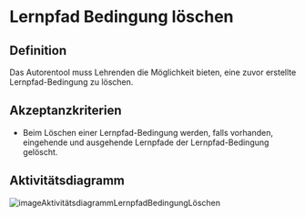 # Lernpfad Bedingung löschen



## Definition

Das Autorentool muss Lehrenden die Möglichkeit bieten, eine zuvor erstellte Lernpfad-Bedingung zu löschen.


## Akzeptanzkriterien 

- Beim Löschen einer Lernpfad-Bedingung werden, falls vorhanden, eingehende und ausgehende Lernpfade der 
Lernpfad-Bedingung gelöscht.

## Aktivitätsdiagramm

![imageAktivitätsdiagrammLernpfadBedingungLöschen](imageAktivitätsdiagrammLernpfadBedingungLöschen.png)
